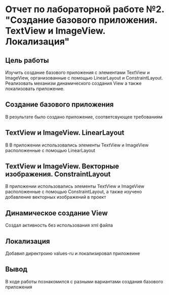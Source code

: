 # Отчет по лабораторной работе №2. "Создание базового приложения. TextView и ImageView. Локализация"
## Цель работы
Изучить создание базового приложения с элементами TextView и ImageView, организованные с помощью LinearLayout
и ConstraintLayout. Реализовать механизм динамического создания View a также локализовать приложение.
## Создание базового приложения
В результате было создано приложение, соответсвующее требованиям
## TextView и ImageView. LinearLayout
В В приложении использовались элементы TextView и ImageView расположенные с помощью LinearLayout
## TextView и ImageView. Векторные изображения. ConstraintLayout
В приложении использовались элементы TextView и ImageView расположенные с помощью ConstraintLayout, а
также изучено добавление векторных изображений в проект
## Динамическое создание View
Создал активность без использования xml файла
## Локализация
Добавил директроию values-ru и локализировал приложеине
## Вывод
В ходе работы познакомился с разными вариантами создания базового приложения
